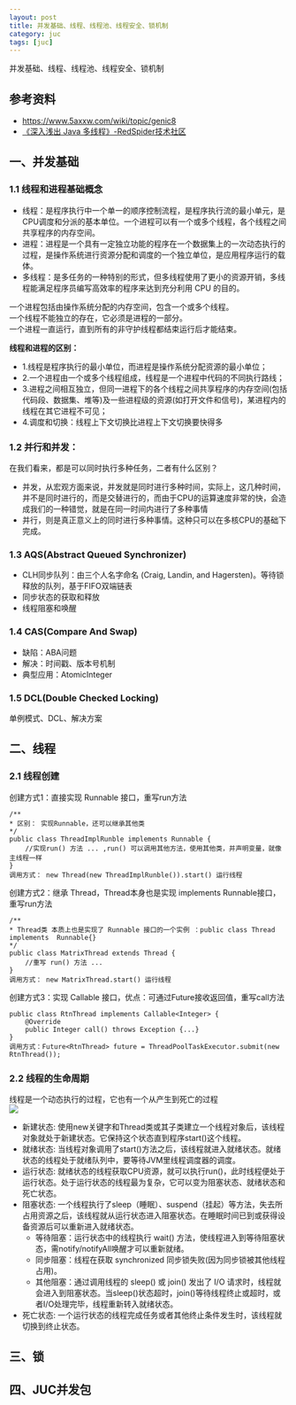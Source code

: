 ```yaml
---
layout: post
title: 并发基础、线程、线程池、线程安全、锁机制
category: juc
tags: [juc]
---
```


并发基础、线程、线程池、线程安全、锁机制

## 参考资料
- https://www.5axxw.com/wiki/topic/genic8
- [《深入浅出 Java 多线程》-RedSpider技术社区](http://concurrent.redspider.group/)

## 一、并发基础
### 1.1 线程和进程基础概念
- 线程：是程序执行中一个单一的顺序控制流程，是程序执行流的最小单元，是CPU调度和分派的基本单位。一个进程可以有一个或多个线程，各个线程之间共享程序的内存空间。
- 进程：进程是一个具有一定独立功能的程序在一个数据集上的一次动态执行的过程，是操作系统进行资源分配和调度的一个独立单位，是应用程序运行的载体。
- 多线程：是多任务的一种特别的形式，但多线程使用了更小的资源开销，多线程能满足程序员编写高效率的程序来达到充分利用 CPU 的目的。

一个进程包括由操作系统分配的内存空间，包含一个或多个线程。  
一个线程不能独立的存在，它必须是进程的一部分。  
一个进程一直运行，直到所有的非守护线程都结束运行后才能结束。  

**线程和进程的区别：**
- 1.线程是程序执行的最小单位，而进程是操作系统分配资源的最小单位；
- 2.一个进程由一个或多个线程组成，线程是一个进程中代码的不同执行路线；
- 3.进程之间相互独立，但同一进程下的各个线程之间共享程序的内存空间(包括代码段、数据集、堆等)及一些进程级的资源(如打开文件和信号)，某进程内的线程在其它进程不可见；
- 4.调度和切换：线程上下文切换比进程上下文切换要快得多

### 1.2 并行和并发：
在我们看来，都是可以同时执行多种任务，二者有什么区别？  
- 并发，从宏观方面来说，并发就是同时进行多种时间，实际上，这几种时间，并不是同时进行的，而是交替进行的，而由于CPU的运算速度非常的快，会造成我们的一种错觉，就是在同一时间内进行了多种事情
- 并行，则是真正意义上的同时进行多种事情。这种只可以在多核CPU的基础下完成。

### 1.3 AQS(Abstract Queued Synchronizer)
- CLH同步队列：由三个人名字命名 (Craig, Landin, and Hagersten)。等待锁释放的队列，基于FIFO双端链表
- 同步状态的获取和释放
- 线程阻塞和唤醒

### 1.4 CAS(Compare And Swap)
- 缺陷：ABA问题
- 解决：时间戳、版本号机制
- 典型应用：AtomicInteger

### 1.5 DCL(Double Checked Locking)
单例模式、DCL、解决方案

## 二、线程
### 2.1 线程创建
创建方式1：直接实现 Runnable 接口，重写run方法  
``` 
/**
* 区别： 实现Runnable，还可以继承其他类
*/
public class ThreadImplRunble implements Runnable { 
    //实现run() 方法 ... ,run() 可以调用其他方法，使用其他类，并声明变量，就像主线程一样
} 
调用方式： new Thread(new ThreadImplRunble()).start() 运行线程
``` 

创建方式2：继承 Thread，Thread本身也是实现 implements Runnable接口，重写run方法
``` 
/**
* Thread类 本质上也是实现了 Runnable 接口的一个实例 ：public class Thread  implements  Runnable{}
*/
public class MatrixThread extends Thread { 
    //重写 run() 方法 ...
}
调用方式： new MatrixThread.start() 运行线程
```

创建方式3：实现 Callable 接口，优点：可通过Future接收返回值，重写call方法
``` 
public class RtnThread implements Callable<Integer> {
    @Override
    public Integer call() throws Exception {...}
}
调用方式：Future<RtnThread> future = ThreadPoolTaskExecutor.submit(new RtnThread());
```

### 2.2 线程的生命周期
线程是一个动态执行的过程，它也有一个从产生到死亡的过程  
![](https://wdsheng0i.github.io/assets/images/2021/juc/thread-1.png)  

- 新建状态: 使用new关键字和Thread类或其子类建立一个线程对象后，该线程对象就处于新建状态。它保持这个状态直到程序start()这个线程。
- 就绪状态: 当线程对象调用了start()方法之后，该线程就进入就绪状态。就绪状态的线程处于就绪队列中，要等待JVM里线程调度器的调度。
- 运行状态: 就绪状态的线程获取CPU资源，就可以执行run()，此时线程便处于运行状态。处于运行状态的线程最为复杂，它可以变为阻塞状态、就绪状态和死亡状态。
- 阻塞状态: 一个线程执行了sleep（睡眠）、suspend（挂起）等方法，失去所占用资源之后，该线程就从运行状态进入阻塞状态。在睡眠时间已到或获得设备资源后可以重新进入就绪状态。
    - 等待阻塞：运行状态中的线程执行 wait() 方法，使线程进入到等待阻塞状态，需notify/notifyAll唤醒才可以重新就绪。
    - 同步阻塞：线程在获取 synchronized 同步锁失败(因为同步锁被其他线程占用)。
    - 其他阻塞：通过调用线程的 sleep() 或 join() 发出了 I/O 请求时，线程就会进入到阻塞状态。当sleep()状态超时，join()等待线程终止或超时，或者I/O处理完毕，线程重新转入就绪状态。
- 死亡状态: 一个运行状态的线程完成任务或者其他终止条件发生时，该线程就切换到终止状态。









## 三、锁




## 四、JUC并发包




 